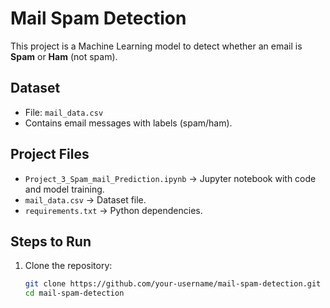 # Mail Spam Detection

This project is a Machine Learning model to detect whether an email is **Spam** or **Ham** (not spam).

## Dataset
- File: `mail_data.csv`
- Contains email messages with labels (spam/ham).

## Project Files
- `Project_3_Spam_mail_Prediction.ipynb` → Jupyter notebook with code and model training.
- `mail_data.csv` → Dataset file.
- `requirements.txt` → Python dependencies.

## Steps to Run

1. Clone the repository:
   ```bash
   git clone https://github.com/your-username/mail-spam-detection.git
   cd mail-spam-detection
